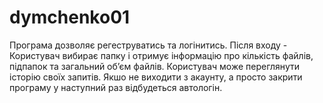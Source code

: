 # dymchenko01

Програма дозволяє регеструватись та логінитись.
Після входу - 
  Користувач вибирає папку і отримує інформацію про кількість файлів, підпапок та загальний об’єм файлів.
  Користувач може переглянути історію своїх запитів.
Якшо не виходити з акаунту, а просто закрити програму у наступний раз відбудеться автологін.
